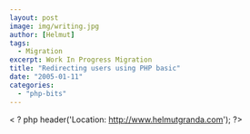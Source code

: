 ```yaml
---
layout: post
image: img/writing.jpg
author: [Helmut]
tags:
  - Migration
excerpt: Work In Progress Migration
title: "Redirecting users using PHP basic"
date: "2005-01-11"
categories: 
  - "php-bits"
---
```


< ? php
    header('Location: http://www.helmutgranda.com');
?>
